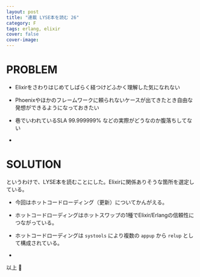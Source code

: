 ```yaml
---
layout: post
title: "連載 LYSE本を読む 26"
category: F
tags: erlang, elixir
cover: false
cover-image:
---
```


# PROBLEM
- Elixirをさわりはじめてしばらく経つけどふかく理解した気になれない
- Phoenixやほかのフレームワークに頼られないケースが出てきたとき自由な発想ができるようになっておきたい
- 巷でいわれているSLA 99.999999% などの実際がどうなのか腹落ちしてない

-

# SOLUTION
というわけで、LYSE本を読むことにした。Elixirに関係ありそうな箇所を選定している。

- 今回はホットコードローディング（更新）についてかんがえる。
- ホットコードローディングはホットスワップの1種でElixir/Erlangの信頼性につながっている。
- ホットコードローディングは `systools` により複数の `appup` から `relup` として構成されている。


-

以上 :construction_worker:
